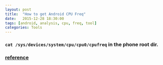 ```yaml
---
layout: post
title:  "How to get Android CPU Freq"
date:   2015-12-28 18:30:00
tags: [android, analysis, cpu, freq, tool]
categories: Tools
---
```


### `cat /sys/devices/system/cpu/cpu0/cpufreq` in the phone root dir.

### [reference](http://blog.csdn.net/matrix_xu/article/details/8509319)
